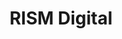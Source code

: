---
_fieldset: person
title: RISM Digital
project_group: partners
role: Partner
type: none
link: https://rism.digital/
---